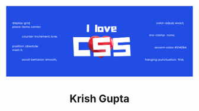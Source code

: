 <div align="center">
  <img alt="Welcome to Krish Gupta's github profile" src="assets/Banner.png"  />
  <h1>Krish Gupta</h1>
</div align="center">
